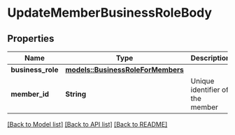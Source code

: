# UpdateMemberBusinessRoleBody

## Properties

Name | Type | Description | Notes
------------ | ------------- | ------------- | -------------
**business_role** | [**models::BusinessRoleForMembers**](BusinessRoleForMembers.md) |  | 
**member_id** | **String** | Unique identifier of the member | 

[[Back to Model list]](../README.md#documentation-for-models) [[Back to API list]](../README.md#documentation-for-api-endpoints) [[Back to README]](../README.md)


